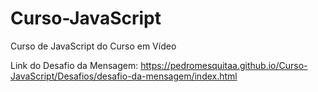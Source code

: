 # Curso-JavaScript
 Curso de JavaScript do Curso em Vídeo

Link do Desafio da Mensagem:
https://pedromesquitaa.github.io/Curso-JavaScript/Desafios/desafio-da-mensagem/index.html
